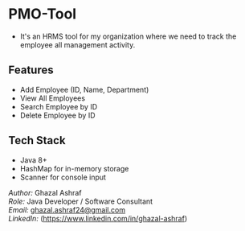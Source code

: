# PMO-Tool
 - It's an HRMS tool for my organization where we need to track the employee all management activity.

## Features
- Add Employee (ID, Name, Department)
- View All Employees
- Search Employee by ID
- Delete Employee by ID

## Tech Stack
- Java 8+
- HashMap for in-memory storage
- Scanner for console input

*Author:* Ghazal Ashraf  
*Role:* Java Developer / Software Consultant  
*Email:* ghazal.ashraf24@gmail.com  
*LinkedIn:* (https://www.linkedin.com/in/ghazal-ashraf)
